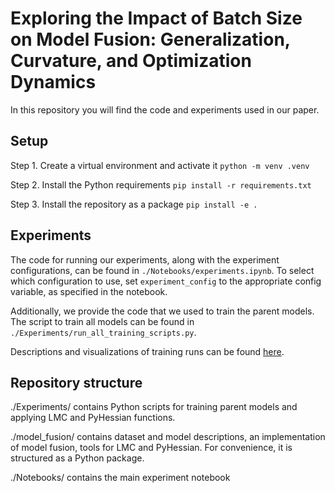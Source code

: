 # Exploring the Impact of Batch Size on Model Fusion: Generalization, Curvature, and Optimization Dynamics

In this repository you will find the code and experiments used in our paper.

## Setup

Step 1. Create a virtual environment and activate it
`python -m venv .venv`

Step 2. Install the Python requirements
`pip install -r requirements.txt`

Step 3. Install the repository as a package
`pip install -e .`

## Experiments

The code for running our experiments, along with the experiment configurations, can be found in `./Notebooks/experiments.ipynb`. To select which configuration to use, set `experiment_config` to the appropriate config variable, as specified in the notebook.

Additionally, we provide the code that we used to train the parent models. The script to train all models can be found in `./Experiments/run_all_training_scripts.py`.

Descriptions and visualizations of training runs can be found [here](https://wandb.ai/model-fusion/Model%20Fusion).

## Repository structure

./Experiments/ contains Python scripts for training parent models and applying LMC and PyHessian functions.

./model_fusion/ contains dataset and model descriptions, an implementation of model fusion, tools for LMC and PyHessian. For convenience, it is structured as a Python package.

./Notebooks/ contains the main experiment notebook
